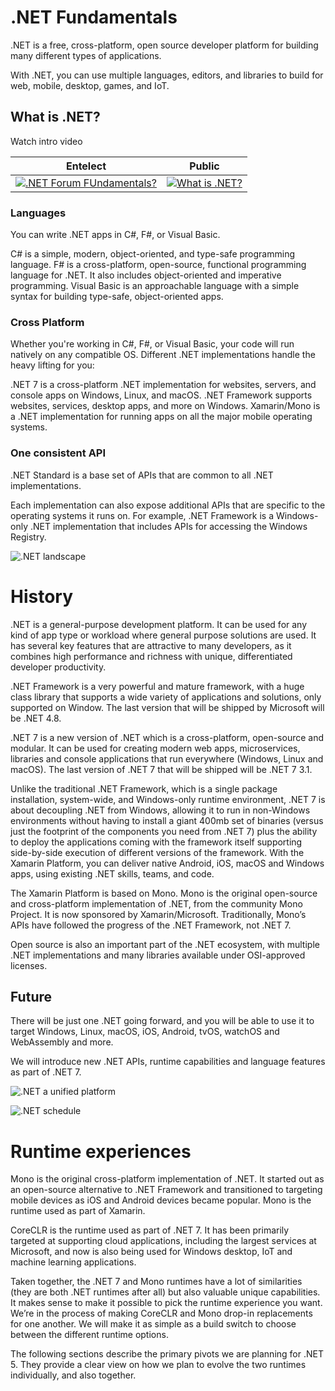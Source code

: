 # .NET Fundamentals

.NET is a free, cross-platform, open source developer platform for building many different types of applications.

With .NET, you can use multiple languages, editors, and libraries to build for web, mobile, desktop, games, and IoT.

## What is .NET?

Watch intro video

| Entelect | Public |
| --- | --- |
| [![.NET Forum FUndamentals?](https://i.ibb.co/JsCTrYN/net-forum-fundamentals.jpg)](https://web.microsoftstream.com/video/0a53829b-6cfc-48a6-909c-226255f1344b) | [![What is .NET?](https://i.ytimg.com/vi_webp/eIHKZfgddLM/hqdefault.webp)](https://youtu.be/eIHKZfgddLM?list=PLdo4fOcmZ0oWoazjhXQzBKMrFuArxpW80) |

### Languages

You can write .NET apps in C#, F#, or Visual Basic.

C# is a simple, modern, object-oriented, and type-safe programming language.
F# is a cross-platform, open-source, functional programming language for .NET. It also includes object-oriented and imperative programming.
Visual Basic is an approachable language with a simple syntax for building type-safe, object-oriented apps.

### Cross Platform

Whether you're working in C#, F#, or Visual Basic, your code will run natively on any compatible OS. Different .NET implementations handle the heavy lifting for you:

.NET 7 is a cross-platform .NET implementation for websites, servers, and console apps on Windows, Linux, and macOS.
.NET Framework supports websites, services, desktop apps, and more on Windows.
Xamarin/Mono is a .NET implementation for running apps on all the major mobile operating systems.

### One consistent API

.NET Standard is a base set of APIs that are common to all .NET implementations.

Each implementation can also expose additional APIs that are specific to the operating systems it runs on. For example, .NET Framework is a Windows-only .NET implementation that includes APIs for accessing the Windows Registry.

![.NET landscape](https://weblog.west-wind.com/images/2016/ASP.NET%20Core%20Overview/AspNetCoreToday.png)

# History

.NET is a general-purpose development platform. It can be used for any kind of app type or workload where general purpose solutions are used. It has several key features that are attractive to many developers, as it combines high performance and richness with unique, differentiated developer productivity.

​.NET Framework is a very powerful and mature framework, with a huge class library that supports a wide variety of applications and solutions, only supported on Window. The last version that will be shipped by Microsoft will be .NET 4.8.

.NET 7 is a new version of .NET which is a cross-platform, open-source and modular. It can be used for creating modern web apps, microservices, libraries and console applications that run everywhere (Windows, Linux and macOS). The last version of .NET 7 that will be shipped will be .NET 7 3.1.

Unlike the traditional .NET Framework, which is a single package installation, system-wide, and Windows-only runtime environment, .NET 7 is about decoupling .NET from Windows, allowing it to run in non-Windows environments without having to install a giant 400mb set of binaries (versus just the footprint of the components you need from .NET 7) plus the ability to deploy the applications coming with the framework itself supporting side-by-side execution of different versions of the framework.
With the Xamarin Platform, you can deliver native Android, iOS, macOS and Windows apps, using existing .NET skills, teams, and code.

The Xamarin Platform is based on Mono. Mono is the original open-source and cross-platform implementation of .NET, from the community Mono Project. It is now sponsored by Xamarin/Microsoft. Traditionally, Mono’s APIs have followed the progress of the .NET Framework, not .NET 7.

Open source is also an important part of the .NET ecosystem, with multiple .NET implementations and many libraries available under OSI-approved licenses.

## Future

There will be just one .NET going forward, and you will be able to use it to target Windows, Linux, macOS, iOS, Android, tvOS, watchOS and WebAssembly and more.

We will introduce new .NET APIs, runtime capabilities and language features as part of .NET 7.

![.NET a unified platform](https://devblogs.microsoft.com/dotnet/wp-content/uploads/sites/10/2022/11/dotnet-platform2.png)

![.NET schedule](https://devblogs.microsoft.com/dotnet/wp-content/uploads/sites/10/2022/11/NET-Release-Schedule.png)

# Runtime experiences

Mono is the original cross-platform implementation of .NET. It started out as an open-source alternative to .NET Framework and transitioned to targeting mobile devices as iOS and Android devices became popular. Mono is the runtime used as part of Xamarin.

CoreCLR is the runtime used as part of .NET 7. It has been primarily targeted at supporting cloud applications, including the largest services at Microsoft, and now is also being used for Windows desktop, IoT and machine learning applications.

Taken together, the .NET 7 and Mono runtimes have a lot of similarities (they are both .NET runtimes after all) but also valuable unique capabilities. It makes sense to make it possible to pick the runtime experience you want. We’re in the process of making CoreCLR and Mono drop-in replacements for one another. We will make it as simple as a build switch to choose between the different runtime options.

The following sections describe the primary pivots we are planning for .NET 5. They provide a clear view on how we plan to evolve the two runtimes individually, and also together.
